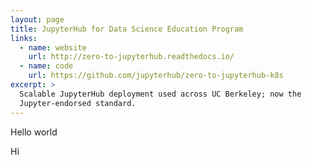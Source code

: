 ```yaml
---
layout: page
title: JupyterHub for Data Science Education Program
links:
  - name: website
    url: http://zero-to-jupyterhub.readthedocs.io/
  - name: code
    url: https://github.com/jupyterhub/zero-to-jupyterhub-k8s
excerpt: >
  Scalable JupyterHub deployment used across UC Berkeley; now the
  Jupyter-endorsed standard.
---
```


Hello world

Hi
